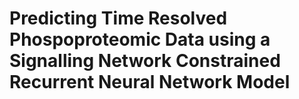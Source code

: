 # Predicting Time Resolved Phospoproteomic Data using a Signalling Network Constrained Recurrent Neural Network Model
